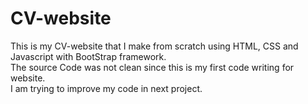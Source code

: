 # CV-website
This is my CV-website that I make from scratch using HTML, CSS and Javascript with BootStrap framework. <br/>
The source Code was not clean since this is my first code writing for website. <br/>
I am trying to improve my code in next project.
